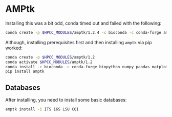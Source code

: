 # AMPtk

Installing this was a bit odd, conda timed out and failed with the following:

```bash
conda create -p $HPCC_MODULES/amptk/1.2.4 -c bioconda -c conda-forge amptk
```

Although, installing prerequisites first and then installing `amptk` via pip worked:

```bash
conda create -p $HPCC_MODULES/amptk/1.2
conda activate $HPCC_MODULES/amptk/1.2
conda install -c bioconda -c conda-forge biopython numpy pandas matplotlib
pip install amptk
```

## Databases

After installing, you need to install some basic databases:

```bash
amptk install -i ITS 16S LSU COI
```
